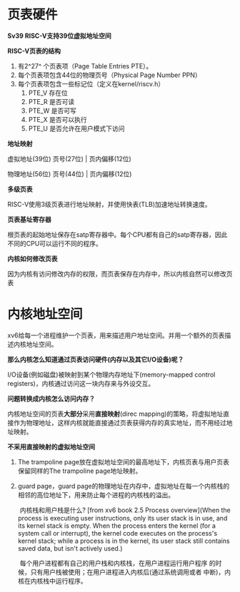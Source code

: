 # 页表硬件

**Sv39 RISC-V支持39位虚拟地址空间**

**RISC-V页表的结构**

1. 有2^27^ 个页表项（Page Table Entries PTE）。
2. 每个页表项包含44位的物理页号（Physical Page Number PPN）
3. 每个页表项包含一些标记位（定义在kernel/riscv.h）
   1. PTE_V 存在位
   2. PTE_R 是否可读
   3. PTE_W 是否可写
   4. PTE_X  是否可以执行
   5. PTE_U 是否允许在用户模式下访问

**地址映射**

虚拟地址(39位)      页号(27位) | 页内偏移(12位)

物理地址(56位)      页号(44位) | 页内偏移(12位)

**多级页表**

RISC-V使用3级页表进行地址映射，并使用快表(TLB)加速地址转换速度。

**页表基址寄存器**

根页表的起始地址保存在satp寄存器中。每个CPU都有自己的satp寄存器，因此不同的CPU可以运行不同的程序。

**内核如何修改页表**

因为内核有访问修改内存的权限，而页表保存在内存中，所以内核自然可以修改页表

# 内核地址空间

xv6给每一个进程维护一个页表，用来描述用户地址空间。并用一个额外的页表描述内核地址空间。

**那么内核怎么知道通过页表访问硬件(内存以及其它I/O设备)呢？**

I/O设备(例如磁盘)被映射到某个物理内存地址下(memory-mapped control registers)，内核通过访问这一块内存来与外设交互。

**问题转换成内核怎么访问内存？**

内核地址空间的页表**大部分**采用**直接映射**(direc mapping)的策略，将虚拟地址直接作为物理地址，这样内核就能直接通过页表获得内存的真实地址，而不用经过地址映射。

**不采用直接映射的虚拟地址空间**

1. The trampoline page放在虚拟地址空间的最高地址下，内核页表与用户页表保留同样的The trampoline page地址映射。

2. guard page，guard page的物理地址在内存中，虚拟地址在每一个内核栈的相邻的高位地址下，用来防止每个进程的内核栈的溢出。

   ​	内核栈和用户栈是什么?  [from xv6 book 2.5 Process overview](When the process is
   executing user instructions, only its user stack is in use, and its kernel stack is empty. When the
   process enters the kernel (for a system call or interrupt), the kernel code executes on the process's
   kernel stack; while a process is in the kernel, its user stack still contains saved data, but isn't actively
   used.)

   ​			每个用户进程都有自己的用户栈和内核栈，在用户进程运行用户程序	的时候，只有用户栈被使用；在用户进程进入内核后(通过系统调用或者	中断)，内核在内核栈中运行程序。


